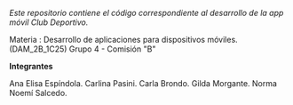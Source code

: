 *Este repositorio contiene el código correspondiente al desarrollo de la app móvil Club Deportivo.*

Materia : Desarrollo de aplicaciones para dispositivos móviles. (DAM_2B_1C25)
Grupo 4 - Comisión "B" 


**Integrantes**

Ana Elisa Espíndola.
Carlina Pasini.
Carla Brondo.
Gilda Morgante.
Norma Noemí Salcedo.

